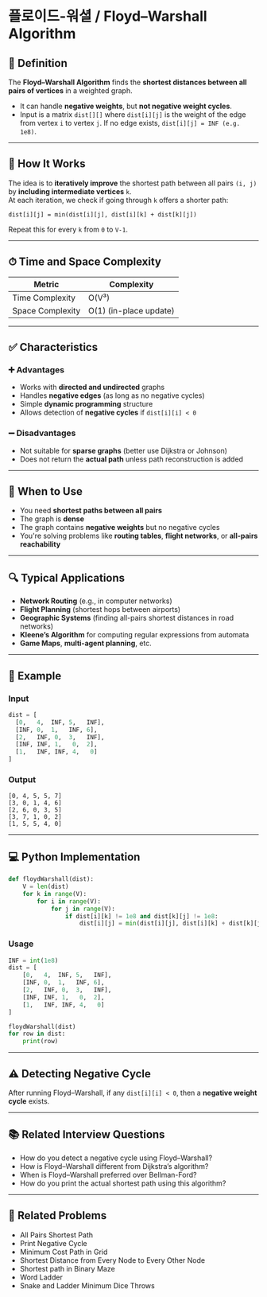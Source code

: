 # 플로이드-워셜 / Floyd–Warshall Algorithm

## 📌 Definition  
The **Floyd–Warshall Algorithm** finds the **shortest distances between all pairs of vertices** in a weighted graph.  
- It can handle **negative weights**, but **not negative weight cycles**.
- Input is a matrix `dist[][]` where `dist[i][j]` is the weight of the edge from vertex `i` to vertex `j`. If no edge exists, `dist[i][j] = INF (e.g. 1e8)`.

---

## 🧠 How It Works

The idea is to **iteratively improve** the shortest path between all pairs `(i, j)` by **including intermediate vertices** `k`.  
At each iteration, we check if going through `k` offers a shorter path:  
```text
dist[i][j] = min(dist[i][j], dist[i][k] + dist[k][j])
```
Repeat this for every `k` from `0` to `V-1`.

---

## ⏱ Time and Space Complexity

| Metric             | Complexity    |
|--------------------|---------------|
| Time Complexity    | O(V³)         |
| Space Complexity   | O(1) (in-place update) |

---

## ✅ Characteristics

### ➕ Advantages
- Works with **directed and undirected** graphs
- Handles **negative edges** (as long as no negative cycles)
- Simple **dynamic programming** structure
- Allows detection of **negative cycles** if `dist[i][i] < 0`

### ➖ Disadvantages
- Not suitable for **sparse graphs** (better use Dijkstra or Johnson)
- Does not return the **actual path** unless path reconstruction is added

---

## 🧭 When to Use
- You need **shortest paths between all pairs**
- The graph is **dense**
- The graph contains **negative weights** but no negative cycles
- You're solving problems like **routing tables**, **flight networks**, or **all-pairs reachability**

---

## 🔍 Typical Applications
- **Network Routing** (e.g., in computer networks)
- **Flight Planning** (shortest hops between airports)
- **Geographic Systems** (finding all-pairs shortest distances in road networks)
- **Kleene’s Algorithm** for computing regular expressions from automata
- **Game Maps**, **multi-agent planning**, etc.

---

## 🧪 Example

### Input
```python
dist = [
  [0,   4,  INF, 5,   INF],
  [INF, 0,  1,   INF, 6],
  [2,   INF, 0,  3,   INF],
  [INF, INF, 1,   0,  2],
  [1,   INF, INF, 4,   0]
]
```

### Output
```text
[0, 4, 5, 5, 7]
[3, 0, 1, 4, 6]
[2, 6, 0, 3, 5]
[3, 7, 1, 0, 2]
[1, 5, 5, 4, 0]
```

---

## 💻 Python Implementation

```python
def floydWarshall(dist):
    V = len(dist)
    for k in range(V):
        for i in range(V):
            for j in range(V):
                if dist[i][k] != 1e8 and dist[k][j] != 1e8:
                    dist[i][j] = min(dist[i][j], dist[i][k] + dist[k][j])
```

### Usage
```python
INF = int(1e8)
dist = [
    [0,   4,  INF, 5,   INF],
    [INF, 0,  1,   INF, 6],
    [2,   INF, 0,  3,   INF],
    [INF, INF, 1,   0,  2],
    [1,   INF, INF, 4,   0]
]

floydWarshall(dist)
for row in dist:
    print(row)
```

---

## ⚠️ Detecting Negative Cycle
After running Floyd–Warshall, if any `dist[i][i] < 0`, then a **negative weight cycle** exists.

---

## 📚 Related Interview Questions
- How do you detect a negative cycle using Floyd–Warshall?
- How is Floyd–Warshall different from Dijkstra’s algorithm?
- When is Floyd–Warshall preferred over Bellman-Ford?
- How do you print the actual shortest path using this algorithm?

---

## 🔗 Related Problems
- All Pairs Shortest Path
- Print Negative Cycle
- Minimum Cost Path in Grid
- Shortest Distance from Every Node to Every Other Node
- Shortest path in Binary Maze
- Word Ladder
- Snake and Ladder Minimum Dice Throws